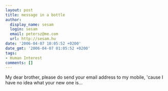 ```yaml
---
layout: post
title: message in a bottle
author:
  display_name: sesam
  login: sesam
  email: petersz@me.com
  url: http://sesam.hu
date: '2006-04-07 10:05:52 +0200'
date_gmt: '2006-04-07 01:05:52 +0200'
tags:
- Human Interest
comments: []
---
```


My dear brother, please do send your email address to my mobile, 'cause I have no idea what your new one is...
